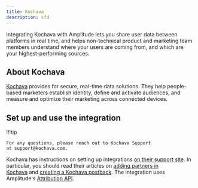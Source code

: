 ```yaml
---
title: Kochava
description: sfd
---
```


Integrating Kochava with Amplitude lets you share user data between platforms in real time, and helps non-technical product and marketing team members understand where your users are coming from, and which are your highest-performing sources.

## About Kochava

[Kochava](https://www.kochava.com/) provides for secure, real-time data solutions. They help people-based marketers establish identity, define and activate audiences, and measure and optimize their marketing across connected devices.

## Set up and use the integration

!!!tip

    For any questions, please reach out to Kochava Support at support@kochava.com.

Kochava has instructions on setting up integrations [on their support site](https://support.kochava.com/). In particular, you should read their articles on [adding partners in Kochava](https://support.kochava.com/kochava-collective/partner-configuration/) and [creating a Kochava postback](https://support.kochava.com/campaign-management/create-a-kochava-certified-postback/). The integration uses Amplitude's [Attribution API](/../../analytics/apis/attribution-api).